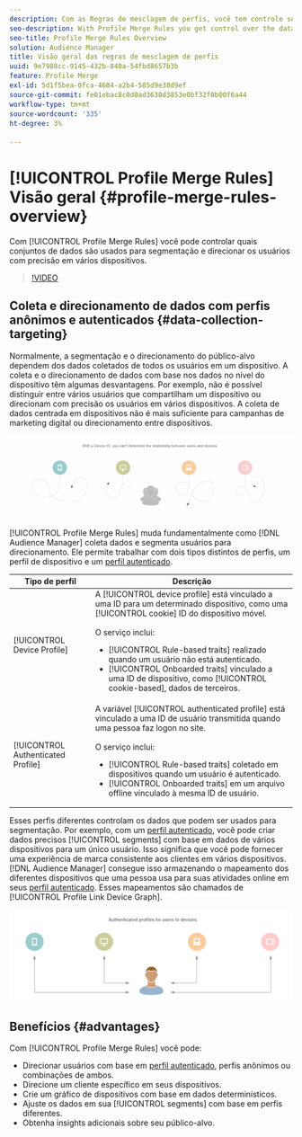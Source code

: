 ```yaml
---
description: Com as Regras de mesclagem de perfis, você tem controle sobre os conjuntos de dados usados para segmentação e pode direcionar uma pessoa com precisão em vários dispositivos.
seo-description: With Profile Merge Rules you get control over the data sets used for segmentation and can target a person accurately across multiple devices.
seo-title: Profile Merge Rules Overview
solution: Audience Manager
title: Visão geral das regras de mesclagem de perfis
uuid: 9e7988cc-9145-432b-840a-54fbd8657b3b
feature: Profile Merge
exl-id: 5d1f5bea-0fca-4684-a2b4-585d9e38d9ef
source-git-commit: fe01ebac8c0d0ad3630d3853e0bf32f0b00f6a44
workflow-type: tm+mt
source-wordcount: '335'
ht-degree: 3%

---
```


# [!UICONTROL Profile Merge Rules] Visão geral {#profile-merge-rules-overview}

Com [!UICONTROL Profile Merge Rules] você pode controlar quais conjuntos de dados são usados para segmentação e direcionar os usuários com precisão em vários dispositivos.

>[!VIDEO](https://video.tv.adobe.com/v/28974)

## Coleta e direcionamento de dados com perfis anônimos e autenticados {#data-collection-targeting}

Normalmente, a segmentação e o direcionamento do público-alvo dependem dos dados coletados de todos os usuários em um dispositivo. A coleta e o direcionamento de dados com base nos dados no nível do dispositivo têm algumas desvantagens. Por exemplo, não é possível distinguir entre vários usuários que compartilham um dispositivo ou direcionam com precisão os usuários em vários dispositivos. A coleta de dados centrada em dispositivos não é mais suficiente para campanhas de marketing digital ou direcionamento entre dispositivos.

![](assets/unauthenticated2.png)

[!UICONTROL Profile Merge Rules] muda fundamentalmente como [!DNL Audience Manager] coleta dados e segmenta usuários para direcionamento. Ele permite trabalhar com dois tipos distintos de perfis, um perfil de dispositivo e um [perfil autenticado](../../reference/visitor-authentication-states.md).

| Tipo de perfil | Descrição |
|---|---|
| [!UICONTROL Device Profile] | A [!UICONTROL device profile] está vinculado a uma ID para um determinado dispositivo, como uma [!UICONTROL cookie] ID do dispositivo móvel.<br><br> O serviço inclui:<ul><li>[!UICONTROL Rule-based traits] realizado quando um usuário não está autenticado.</li><li>[!UICONTROL Onboarded traits] vinculado a uma ID de dispositivo, como [!UICONTROL cookie-based], dados de terceiros.</li></ul> |
| [!UICONTROL Authenticated Profile] | A variável [!UICONTROL authenticated profile] está vinculado a uma ID de usuário transmitida quando uma pessoa faz logon no site.<br><br>O serviço inclui:<ul><li>[!UICONTROL Rule-based traits] coletado em dispositivos quando um usuário é autenticado.</li><li>[!UICONTROL Onboarded traits] em um arquivo offline vinculado à mesma ID de usuário.</li></ul> |

Esses perfis diferentes controlam os dados que podem ser usados para segmentação. Por exemplo, com um [perfil autenticado](../../reference/visitor-authentication-states.md), você pode criar dados precisos [!UICONTROL segments] com base em dados de vários dispositivos para um único usuário. Isso significa que você pode fornecer uma experiência de marca consistente aos clientes em vários dispositivos. [!DNL Audience Manager] consegue isso armazenando o mapeamento dos diferentes dispositivos que uma pessoa usa para suas atividades online em seus [perfil autenticado](../../reference/visitor-authentication-states.md). Esses mapeamentos são chamados de [!UICONTROL Profile Link Device Graph].

![](assets/authenticated2.png)

## Benefícios {#advantages}

Com [!UICONTROL Profile Merge Rules] você pode:

* Direcionar usuários com base em [perfil autenticado](../../reference/visitor-authentication-states.md), perfis anônimos ou combinações de ambos.
* Direcione um cliente específico em seus dispositivos.
* Crie um gráfico de dispositivos com base em dados determinísticos.
* Ajuste os dados em sua [!UICONTROL segments] com base em perfis diferentes.
* Obtenha insights adicionais sobre seu público-alvo.
